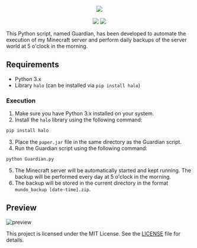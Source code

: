 <p align="center">
    <a href="https://github.com/mdxv/guardian/">
        <img src="https://i.imgur.com/stSxGRB.png"></a>
    <br><br>
    <a href="https://python.org/"><img src="https://img.shields.io/badge/Python-3776AB?style=flat&logo=python&logoColor=white"></a>
    <a href="https://minecraft.net/"><img src="https://img.shields.io/badge/Minecraft-3C8527.svg?style=flat&logo=Minecraft&logoColor=white"></a>
  
</p>

This Python script, named Guardian, has been developed to automate the execution of my Minecraft server and perform daily backups of the server world at 5 o'clock in the morning.

## Requirements

- Python 3.x
- Library `halo` (can be installed via `pip install halo`)

### Execution

1. Make sure you have Python 3.x installed on your system.
2. Install the `halo` library using the following command:

```bash
pip install halo
```
3. Place the `paper.jar` file in the same directory as the Guardian script.
4. Run the Guardian script using the following command:

```bash
python Guardian.py
```

5. The Minecraft server will be automatically started and kept running. The backup will be performed every day at 5 o'clock in the morning.
6. The backup will be stored in the current directory in the format `mundo_backup [date-time].zip`.

## Preview
![preview](https://i.imgur.com/fgCX3Ye.png)

This project is licensed under the MIT License. See the [LICENSE](LICENSE) file for details.
